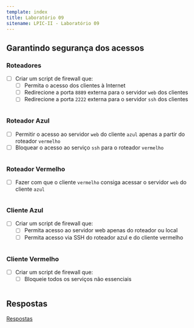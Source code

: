 ```yaml
---
template: index
title: Laboratório 09
sitename: LPIC-II - Laboratório 09
---
```


## Garantindo segurança dos acessos

### Roteadores

* [ ] Criar um script de firewall que:
    * [ ] Permita o acesso dos clientes à Internet
    * [ ] Redirecione a porta `8889` externa para o servidor `web` dos clientes
    * [ ] Redirecione a porta `2222` externa para o servidor `ssh` dos clientes

```bash

```

### Roteador Azul

* [ ] Permitir o acesso ao servidor `web` do cliente `azul` apenas a partir do roteador `vermelho`
* [ ] Bloquear o acesso ao serviço `ssh` para o roteador `vermelho`

```bash

```

### Roteador Vermelho

* [ ] Fazer com que o cliente `vermelho` consiga acessar o servidor `web` do cliente `azul`

```bash

```

### Cliente Azul

* [ ] Criar um script de firewall que:
    * [ ] Permita acesso ao servidor web apenas do roteador ou local
    * [ ] Permita acesso via SSH do roteador azul e do cliente vermelho

```bash

```

### Cliente Vermelho

* [ ] Criar um script de firewall que:
    * [ ] Bloqueie todos os serviços não essenciais

```bash

```

## Respostas

[Respostas](respostas03.md)
